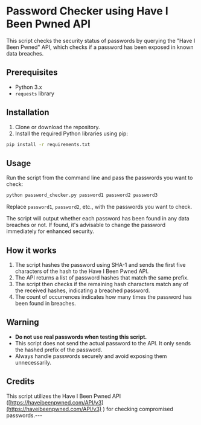 
# Password Checker using Have I Been Pwned API

This script checks the security status of passwords by querying the "Have I Been Pwned" API, which checks if a password has been exposed in known data breaches.
## Prerequisites
- Python 3.x 
- `requests` library
## Installation
1. Clone or download the repository. 
2. Install the required Python libraries using pip:

```bash
pip install -r requirements.txt
```
## Usage

Run the script from the command line and pass the passwords you want to check:

```bash
python password_checker.py password1 password2 password3
```



Replace `password1`, `password2`, etc., with the passwords you want to check.

The script will output whether each password has been found in any data breaches or not. If found, it's advisable to change the password immediately for enhanced security.
## How it works
1. The script hashes the password using SHA-1 and sends the first five characters of the hash to the Have I Been Pwned API.
2. The API returns a list of password hashes that match the same prefix.
3. The script then checks if the remaining hash characters match any of the received hashes, indicating a breached password.
4. The count of occurrences indicates how many times the password has been found in breaches.
## Warning 
- **Do not use real passwords when testing this script.**
- This script does not send the actual password to the API. It only sends the hashed prefix of the password.
- Always handle passwords securely and avoid exposing them unnecessarily.
## Credits

This script utilizes the Have I Been Pwned API ([https://haveibeenpwned.com/API/v3](https://haveibeenpwned.com/API/v3) ) for checking compromised passwords.---

